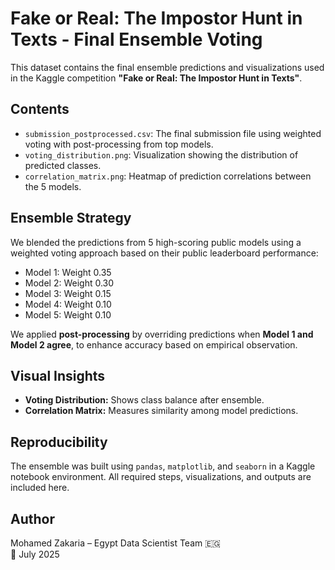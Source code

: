 # Fake or Real: The Impostor Hunt in Texts - Final Ensemble Voting

This dataset contains the final ensemble predictions and visualizations used in the Kaggle competition **"Fake or Real: The Impostor Hunt in Texts"**.

## Contents

- `submission_postprocessed.csv`: The final submission file using weighted voting with post-processing from top models.
- `voting_distribution.png`: Visualization showing the distribution of predicted classes.
- `correlation_matrix.png`: Heatmap of prediction correlations between the 5 models.

## Ensemble Strategy

We blended the predictions from 5 high-scoring public models using a weighted voting approach based on their public leaderboard performance:

- Model 1: Weight 0.35 
- Model 2: Weight 0.30 
- Model 3: Weight 0.15
- Model 4: Weight 0.10
- Model 5: Weight 0.10

We applied **post-processing** by overriding predictions when **Model 1 and Model 2 agree**, to enhance accuracy based on empirical observation.

## Visual Insights

- **Voting Distribution:** Shows class balance after ensemble.
- **Correlation Matrix:** Measures similarity among model predictions.

## Reproducibility

The ensemble was built using `pandas`, `matplotlib`, and `seaborn` in a Kaggle notebook environment. All required steps, visualizations, and outputs are included here.

## Author

Mohamed Zakaria – Egypt Data Scientist Team 🇪🇬  
📅 July 2025
